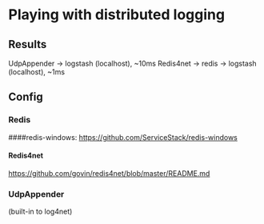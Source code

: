 ﻿# Playing with distributed logging
## Results
UdpAppender -> logstash (localhost), ~10ms
Redis4net -> redis -> logstash (localhost), ~1ms

## Config
### Redis
####redis-windows: 
https://github.com/ServiceStack/redis-windows
#### Redis4net
https://github.com/govin/redis4net/blob/master/README.md

### UdpAppender
(built-in to log4net)